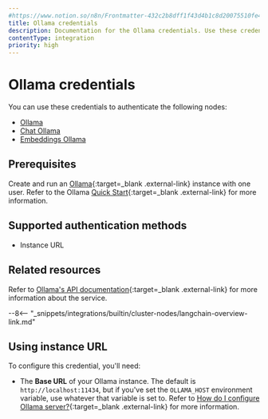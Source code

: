 ```yaml
---
#https://www.notion.so/n8n/Frontmatter-432c2b8dff1f43d4b1c8d20075510fe4
title: Ollama credentials
description: Documentation for the Ollama credentials. Use these credentials to authenticate Ollama in n8n, a workflow automation platform.
contentType: integration
priority: high
---
```


# Ollama credentials

You can use these credentials to authenticate the following nodes:

* [Ollama](/integrations/builtin/cluster-nodes/sub-nodes/n8n-nodes-langchain.lmollama/)
* [Chat Ollama](/integrations/builtin/cluster-nodes/sub-nodes/n8n-nodes-langchain.lmchatollama/)
* [Embeddings Ollama](/integrations/builtin/cluster-nodes/sub-nodes/n8n-nodes-langchain.embeddingsollama/)

## Prerequisites

Create and run an [Ollama](https://ollama.com/){:target=_blank .external-link} instance with one user. Refer to the Ollama [Quick Start](https://github.com/ollama/ollama/blob/main/README.md#quickstart){:target=_blank .external-link} for more information.

## Supported authentication methods

- Instance URL

## Related resources

Refer to [Ollama's API documentation](https://github.com/ollama/ollama/blob/main/docs/api.md){:target=_blank .external-link} for more information about the service.

--8<-- "_snippets/integrations/builtin/cluster-nodes/langchain-overview-link.md"

## Using instance URL

To configure this credential, you'll need:

- The **Base URL** of your Ollama instance. The default is `http://localhost:11434`, but if you've set the `OLLAMA_HOST` environment variable, use whatever that variable is set to. Refer to [How do I configure Ollama server?](https://github.com/ollama/ollama/blob/main/docs/faq.md#how-do-i-configure-ollama-server){:target=_blank .external-link} for more information.
